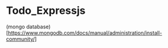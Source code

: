# Todo_Expressjs


(mongo database) [https://www.mongodb.com/docs/manual/administration/install-community/]
